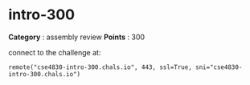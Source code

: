 # intro-300

**Category** : assembly review
**Points** : 300

connect to the challenge at:

``remote("cse4830-intro-300.chals.io", 443, ssl=True, sni="cse4830-intro-300.chals.io")``




